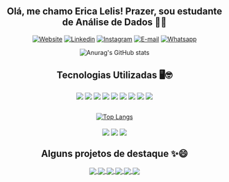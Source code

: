 <div align='center'>

## Olá, me chamo Erica Lelis! Prazer, sou estudante de Análise de Dados 👋😊
[![Website](https://img.shields.io/website?label=CV&style=for-the-badge&url=https://bit.ly/4hfIhiX)]([https://bit.ly/4hfIhiX])
[![Linkedin](https://img.shields.io/badge/LinkedIn-0077B5?style=for-the-badge&logo=linkedin&logoColor=white)](https://www.linkedin.com/in/%C3%A9rica-lelis-de-jesus/)
[![Instagram](https://img.shields.io/badge/Instagram-E4405F?style=for-the-badge&logo=instagram&logoColor=white)](https://www.instagram.com/zarquells/)
[![E-mail](https://img.shields.io/badge/Gmail-D14836?style=for-the-badge&logo=gmail&logoColor=white)](https://erica_lelis@outlook.com)
[![Whatsapp](https://img.shields.io/badge/WhatsApp-25D366?style=for-the-badge&logo=whatsapp&logoColor=white)](https://wa.link/dw5dju)


![Anurag's GitHub stats](https://github-readme-stats.vercel.app/api?username=zarquells&show_icons=true&count_private=true&theme=radical)

## Tecnologias Utilizadas 🖥️🤓

<img align="center" src="https://img.shields.io/badge/Node.js-43853D?style=for-the-badge&logo=node.js&logoColor=white"/>
<img align="center" src="https://img.shields.io/badge/Express.js-404D59?style=for-the-badge"/>
<img align="center" src="https://img.shields.io/badge/JavaScript-F7DF1E?style=for-the-badge&logo=javascript&logoColor=black"/>
<img align="center" src="https://img.shields.io/badge/Python-3776AB?style=for-the-badge&logo=python&logoColor=white"/>

<img align="center" src="https://img.shields.io/badge/Java-ED8B00?style=for-the-badge&logo=openjdk&logoColor=white"/>
<img align="center" src="https://img.shields.io/badge/React-20232A?style=for-the-badge&logo=react&logoColor=61DAFB"/>
<img align="center" src="https://img.shields.io/badge/MySQL-00000F?style=for-the-badge&logo=mysql&logoColor=white"/>
<img align="center" src="https://img.shields.io/badge/React_Native-20232A?style=for-the-badge&logo=react&logoColor=61DAFB"/>
<img align="center" src="https://img.shields.io/badge/MongoDB-4EA94B?style=for-the-badge&logo=mongodb&logoColor=white"/>
<br>    <br>

[![Top Langs](https://github-readme-stats.vercel.app/api/top-langs/?username=zarquells&layout=compact&hide=css,html)](https://github.com/anuraghazra/github-readme-stats)
<br>    <br>
<img align="center" src="https://img.shields.io/badge/Google_Cloud-4285F4?style=for-the-badge&logo=google-cloud&logoColor=white"/>
<img align="center" src="https://img.shields.io/badge/Amazon_AWS-232F3E?style=for-the-badge&logo=amazon-aws&logoColor=white"/>
<img align="center" src="https://img.shields.io/badge/Microsoft_Azure-0089D6?style=for-the-badge&logo=microsoft-azure&logoColor=white"/>


<div>

## Alguns projetos de destaque ✨😄

<a href="https://github.com/zarquells/EcoGuia-API">
  <img align="center" src="https://github-readme-stats.vercel.app/api/pin/?username=zarquells&repo=EcoGuia-API" />
</a>
<a href="https://github.com/zarquells/EcoGuia-Mob">
  <img align="center" src="https://github-readme-stats.vercel.app/api/pin/?username=zarquells&repo=EcoGuia-Mob" />
</a>
<a href="https://github.com/zarquells/GymRats-API">
  <img align="center" src="https://github-readme-stats.vercel.app/api/pin/?username=zarquells&repo=GymRats-API" />
</a>
<a href="https://github.com/zarquells/GymRats-Web">
  <img align="center" src="https://github-readme-stats.vercel.app/api/pin/?username=zarquells&repo=GymRats-Web" />
</a>
<a href="https://github.com/zarquells/Agenda-Java">
  <img align="center" src="https://github-readme-stats.vercel.app/api/pin/?username=zarquells&repo=Agenda-Java" />
</a>
<a href="https://github.com/zarquells/WikiLivros-API">
  <img align="center" src="https://github-readme-stats.vercel.app/api/pin/?username=zarquells&repo=WikiLivros-API" />
</a>
</div>

</div>
